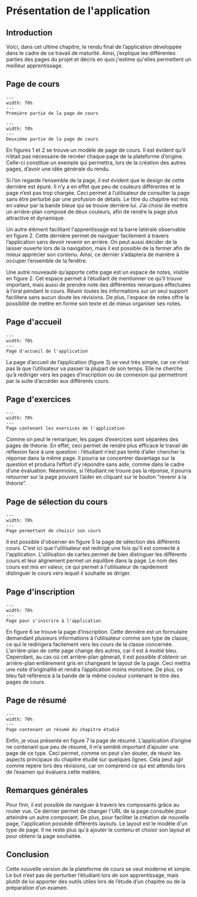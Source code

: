 # Présentation de l'application
## Introduction
Voici, dans cet ultime chapitre, le rendu final de l’application développée dans le cadre de ce travail de maturité. Ainsi, j’explique les différentes parties des pages du projet et décris en quoi j'estime qu'elles permettent un meilleur apprentissage.  

## Page de cours
```{figure} images/coursepage1.png
---
width: 70%
---
Première partie de la page de cours
```

```{figure} images/coursepage2.png
---
width: 70%
---
Deuxième partie de la page de cours
```
En figures 1 et 2 se trouve un modèle de page de cours. Il est évident qu’il n’était pas nécessaire de recréer chaque page de la plateforme d’origine. Celle-ci constitue un exemple qui permettra, lors de la création des autres pages, d’avoir une idée générale du rendu.  

Si l’on regarde l’ensemble de la page, il est évident que le design de cette dernière est épuré. Il n’y a en effet que peu de couleurs différentes et la page n’est pas trop chargée. Ceci permet à l’utilisateur de consulter la page sans être perturbé par une profusion de détails. Le titre du chapitre est mis en valeur par la bande bleue qui se trouve derrière lui. J’ai choisi de mettre un arrière-plan composé de deux couleurs, afin de rendre la page plus attractive et dynamique. 

Un autre élément facilitant l'apprentissage est la barre latérale observable en figure 2. Cette dernière permet de naviguer facilement à travers l’application sans devoir revenir en arrière. On peut aussi décider de la laisser ouverte lors de la navigation, mais il est possible de la fermer afin de mieux apprécier son contenu. Ainsi, ce dernier s’adaptera de manière à occuper l’ensemble de la fenêtre. 

Une autre nouveauté qu’apporte cette page est un espace de notes, visible en figure 2. Cet espace permet à l’étudiant de mentionner ce qu’il trouve important, mais aussi de prendre note des différentes remarques effectuées à l’oral pendant le cours. Réunir toutes les informations sur un seul support facilitera sans aucun doute les révisions. De plus, l'espace de notes offre la possiblité de mettre en forme son texte et de mieux organiser ses notes.

## Page d'accueil

```{figure} images/index_tm.png
---
width: 70%
---
Page d'accueil de l'application
```
La page d’accueil de l’application (figure 3) se veut très simple, car ce n’est pas là que l’utilisateur va passer la plupart de son temps. Elle ne cherche qu’à rediriger vers les pages d’inscription ou de connexion qui permettront par la suite d’accéder aux différents cours. 

## Page d'exercices

```{figure} images/exercice_tm.png
---
width: 70%
---
Page contenant les exercices de l'application
```
Comme on peut le remarquer, les pages d’exercices sont séparées des pages de théorie. En effet, ceci permet de rendre plus efficace le travail de réflexion face à une question : l’étudiant n’est pas tenté d’aller chercher la réponse dans la même page. Il pourra se concentrer davantage sur la question et produira l’effort d’y répondre sans aide, comme dans le cadre d’une évaluation. Néanmoins, si l’étudiant ne trouve pas la réponse, il pourra retourner sur la page pouvant l’aider en cliquant sur le bouton “revenir à la théorie”. 

## Page de sélection du cours

```{figure} images/listcourses.png
---
width: 70%
---
Page permettant de choisir son cours
```
Il est possible d'observer en figure 5 la page de sélection des différents cours. C'est ici que l'utilisateur est redirigé une fois qu'il est connecté à l'application. L'utilisation de cartes permet de bien distinguer les différents cours et leur alignement permet un équilibre dans la page. Le nom des cours est mis en valeur, ce qui permet à l'utilisateur de rapidement distinguer le cours vers lequel il souhaite se diriger.

## Page d'inscription

```{figure} images/signup.png
---
width: 70%
---
Page pour s'inscrire à l'application
```
En figure 6 se trouve la page d’inscription. Cette dernière est un formulaire demandant plusieurs informations à l’utilisateur comme son type de classe, ce qui le redirigera facilement vers les cours de la classe concernée. L’arrière-plan de cette page change des autres, car il est à moitié bleu. Cependant, au cas où cet arrière-plan gênerait, il est possible d'obtenir un arrière-plan entièrement gris en changeant le layout de la page. Ceci mettra une note d’originalité et rendra l’application moins monotone. De plus, ce bleu fait référence à la bande de la même couleur contenant le titre des pages de cours. 

## Page de résumé

```{figure} images/resume_tm.png
---
width: 70%
---
Page contenant un résumé du chapitre étudié
```
Enfin, je vous présente en figure 7 la page de résumé. L’application d’origine ne contenant que peu de résumé, il m’a semblé important d’ajouter une page de ce type. Ceci permet, comme on peut s’en douter, de réunir les aspects principaux du chapitre étudié sur quelques lignes. Cela peut agir comme repère lors des révisions, car on comprend ce qui est attendu lors de l’examen qui évaluera cette matière. 

## Remarques générales
Pour finir, il est possible de naviguer à travers les composants grâce au router vue. Ce dernier permet de changer l'URL de la page consultée pour atteindre un autre composant. De plus, pour faciliter la création de nouvelle page, l'application possède différents layouts. Le layout est le modèle d'un type de page. Il ne reste plus qu'à ajouter le contenu et choisir son layout et pour obtenir la page souhaitée. 

## Conclusion
Cette nouvelle version de la plateforme de cours se veut moderne et simple. Le but n’est pas de perturber l’étudiant lors de son apprentissage, mais plutôt de lui apporter des outils utiles lors de l’étude d’un chapitre ou de la préparation d’un examen. 
